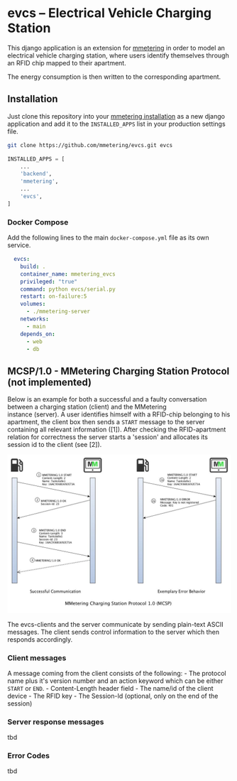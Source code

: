 # evcs – Electrical Vehicle Charging Station

This django application is an extension for [mmetering](http://mmetering.chrisonntag.com) in order to model an
electrical vehicle charging station, where users identify themselves through an RFID chip mapped to their apartment.

The energy consumption is then written to the corresponding apartment.

## Installation

Just clone this repository into your [mmetering installation](http://mmetering.chrisonntag.com) as a new django
application and add it to the ```INSTALLED_APPS``` list in your production settings file.

```bash
git clone https://github.com/mmetering/evcs.git evcs
```

```python
INSTALLED_APPS = [
    ...
    'backend',
    'mmetering',
    ...
    'evcs',
]
```

### Docker Compose
Add the following lines to the main ```docker-compose.yml``` file as its own service.

```yaml
  evcs:
    build: .
    container_name: mmetering_evcs
    privileged: "true"
    command: python evcs/serial.py
    restart: on-failure:5
    volumes:
      - ./mmetering-server
    networks:
      - main
    depends_on:
      - web
      - db
```


## MCSP/1.0 - MMetering Charging Station Protocol (not implemented)

Below is an example for both a successful and a faulty conversation between a charging station (client) and the MMetering  
instance (server). A user identifies himself with a RFID-chip belonging to his apartment, the client box then sends a ```START``` 
message to the server containing all relevant information ([1]).
After checking the RFID-apartment relation for correctness the server starts a 'session' and allocates its session id to the client 
(see [2]).

![MMetering Charging Station Protocol](https://github.com/mmetering/evcs/blob/master/docs/images/MCSP_example.jpg "MCSP")

The evcs-clients and the server communicate by sending plain-text ASCII messages. The client sends control information to the server which
then responds accordingly.

### Client messages
A message coming from the client consists of the following:
    - The protocol name plus it's version number and an action keyword which can be either ```START``` or ```END```.
    - Content-Length header field
    - The name/id of the client device
    - The RFID key
    - The Session-Id (optional, only on the end of the session)

### Server response messages
tbd

### Error Codes
tbd

